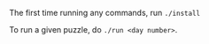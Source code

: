 The first time running any commands, run `./install`

To run a given puzzle, do `./run <day number>`.

